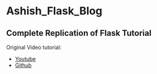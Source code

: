 # Ashish_Flask_Blog

Complete Replication of Flask Tutorial
---

Original Video tutorial:
- [Youtube](https://www.youtube.com/watch?v=MwZwr5Tvyxo&list=PL-osiE80TeTs4UjLw5MM6OjgkjFeUxCYH)
- [Github](https://github.com/CoreyMSchafer/code_snippets/tree/master/Python/Flask_Blog)
